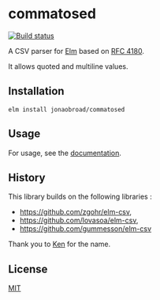 # commatosed

[![Build status][travis-img]][travis-url]

A CSV parser for [Elm][elm-lang] based on [RFC 4180][rfc-4180].

It allows quoted and multiline values.

## Installation

```
elm install jonaobroad/commatosed
```

## Usage

For usage, see the [documentation][docs-url].

## History  

This library builds on the following libraries :
  * https://github.com/zgohr/elm-csv, 
  * https://github.com/lovasoa/elm-csv,  
  * https://github.com/gummesson/elm-csv

Thank you to [Ken][ken-twitter] for the name.

## License

[MIT][license-url]

[travis-img]: https://img.shields.io/travis/jonoabroad/commatosed.svg?style=flat-square
[travis-url]: https://travis-ci.org/jonoabroad/commatosed
[docs-url]: http://package.elm-lang.org/packages/jonoabroad/commatosed/latest/Csv
[license-url]: https://github.com/jonoabroad/commatosed/blob/master/LICENSE
[elm-lang]: http://elm-lang.org/
[rfc-4180]: http://www.rfc-base.org/txt/rfc-4180.txt
[ken-twitter]: https://twitter.com/kpfaulkner